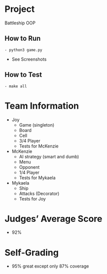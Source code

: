 # Project
Battleship OOP
  ## How to Run
    - python3 game.py
  - See Screenshots 
  ## How to Test
    - make all
# Team Information
  - Joy
    - Game (singleton)
    - Board
    - Cell
    - 3/4 Player
    - Tests for McKenzie
  - McKenzie
    - AI strategy (smart and dumb)
    - Menu
    - Opponent
    - 1/4 Player
    - Tests for Mykaela
  - Mykaela
    - Ship
    - Attacks (Decorator)
    - Tests for Joy
# Judges’ Average Score
  - 92%
# Self-Grading
  - 95% great except only 87% coverage
